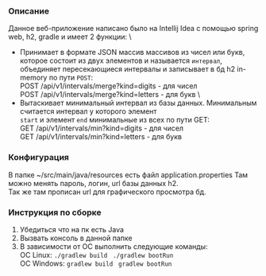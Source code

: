 ### Описание
Данное веб-приложение написано было на Intellij Idea с помощью spring web, h2, gradle и имеет 2 функции: \
 - Принимает в формате JSON массив массивов из чисел или букв, \
которое состоит из двух элементов и называется ```интервал```, \
объединяет пересекающиеся интервалы и записывает в бд h2 in-memory по пути ```POST```: \
POST /api/v1/intervals/merge?kind=digits - для чисел \
POST /api/v1/intervals/merge?kind=letters - для букв \
 - Вытаскивает минимальный интервал из базы данных. Минимальным считается интервал у которого элемент \
 ```start``` и элемент ```end``` минимальные из всех по пути GET: \
 GET /api/v1/intervals/min?kind=digits - для чисел \
 GET /api/v1/intervals/min?kind=letters - для букв 
### Конфигурация
В папке ~/src/main/java/resources
есть файл application.properties
Там можно менять пароль, логин, url базы данных h2. \
Так же там прописан url для графического просмотра бд. 
### Инструкция по сборке
1. Убедиться что на пк есть Java
2. Вызвать консоль в данной папке
3. В зависимости от ОС выполнить следующие команды: \
ОС Linux:
```./gradlew build ```
```./gradlew bootRun ``` \
ОС Windows:
```gradlew build ```
```gradlew bootRun```
